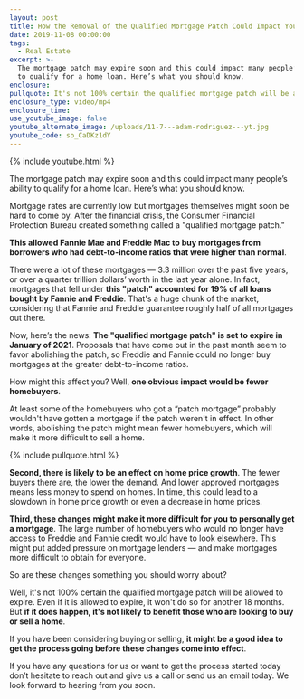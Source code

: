 ```yaml
---
layout: post
title: How the Removal of the Qualified Mortgage Patch Could Impact You
date: 2019-11-08 00:00:00
tags:
  - Real Estate
excerpt: >-
  The mortgage patch may expire soon and this could impact many people’s ability
  to qualify for a home loan. Here’s what you should know.
enclosure:
pullquote: It's not 100% certain the qualified mortgage patch will be allowed to expire.
enclosure_type: video/mp4
enclosure_time:
use_youtube_image: false
youtube_alternate_image: /uploads/11-7---adam-rodriguez---yt.jpg
youtube_code: so_CaDKz1dY
---
```


{% include youtube.html %}

The mortgage patch may expire soon and this could impact many people’s ability to qualify for a home loan. Here’s what you should know.

Mortgage rates are currently low but mortgages themselves might soon be hard to come by. After the financial crisis, the Consumer Financial Protection Bureau created something called a "qualified mortgage patch."

**This allowed Fannie Mae and Freddie Mac to buy mortgages from borrowers who had debt-to-income ratios that were higher than normal**.

There were a lot of these mortgages — 3.3 million over the past five years, or over a quarter trillion dollars’ worth in the last year alone. In fact, mortgages that fell under **this "patch" accounted for 19% of all loans bought by Fannie and Freddie**. That's a huge chunk of the market, considering that Fannie and Freddie guarantee roughly half of all mortgages out there.

Now, here’s the news: **The "qualified mortgage patch" is set to expire in January of 2021**. Proposals that have come out in the past month seem to favor abolishing the patch, so Freddie and Fannie could no longer buy mortgages at the greater debt-to-income ratios.

How might this affect you? Well, **one obvious impact would be fewer homebuyers**.

At least some of the homebuyers who got a “patch mortgage” probably wouldn't have gotten a mortgage if the patch weren't in effect. In other words, abolishing the patch might mean fewer homebuyers, which will make it more difficult to sell a home.

{% include pullquote.html %}

**Second, there is likely to be an effect on home price growth**. The fewer buyers there are, the lower the demand. And lower approved mortgages means less money to spend on homes. In time, this could lead to a slowdown in home price growth or even a decrease in home prices.

**Third, these changes might make it more difficult for you to personally get a mortgage**. The large number of homebuyers who would no longer have access to Freddie and Fannie credit would have to look elsewhere. This might put added pressure on mortgage lenders — and make mortgages more difficult to obtain for everyone.

So are these changes something you should worry about?

Well, it's not 100% certain the qualified mortgage patch will be allowed to expire. Even if it is allowed to expire, it won't do so for another 18 months. But **if it does happen, it's not likely to benefit those who are looking to buy or sell a home**.

If you have been considering buying or selling, **it might be a good idea to get the process going before these changes come into effect**.

If you have any questions for us or want to get the process started today don’t hesitate to reach out and give us a call or send us an email today. We look forward to hearing from you soon.